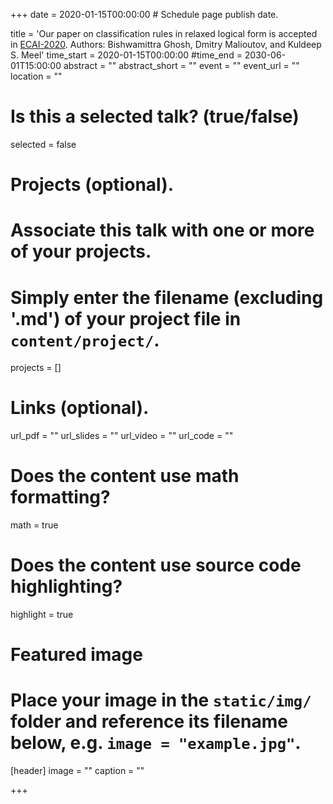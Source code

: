 +++
date = 2020-01-15T00:00:00  # Schedule page publish date.

title = 'Our paper on classification rules in relaxed logical form is accepted in <a href="http://ecai2020.eu">ECAI-2020</a>. Authors: Bishwamittra Ghosh, Dmitry Malioutov, and Kuldeep S. Meel'
time_start = 2020-01-15T00:00:00
#time_end = 2030-06-01T15:00:00
abstract = ""
abstract_short = ""
event = ""
event_url = ""
location = ""

# Is this a selected talk? (true/false)
selected = false

# Projects (optional).
#   Associate this talk with one or more of your projects.
#   Simply enter the filename (excluding '.md') of your project file in `content/project/`.
projects = []

# Links (optional).
url_pdf = ""
url_slides = ""
url_video = ""
url_code = ""

# Does the content use math formatting?
math = true

# Does the content use source code highlighting?
highlight = true

# Featured image
# Place your image in the `static/img/` folder and reference its filename below, e.g. `image = "example.jpg"`.
[header]
image = ""
caption = ""

+++
